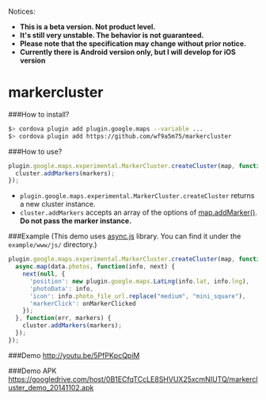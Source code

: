 Notices:
- **This is a beta version. Not product level.**
- **It's still very unstable. The behavior is not guaranteed.**
- **Please note that the specification may change without prior notice.**
- **Currently there is Android version only, but I will develop for iOS version**

markercluster
=============

###How to install?
```bash
$> cordova plugin add plugin.google.maps --variable ...
$> cordova plugin add https://github.com/wf9a5m75/markercluster
```

###How to use?
```js
plugin.google.maps.experimental.MarkerCluster.createCluster(map, function(cluster) {
  cluster.addMarkers(markers);
});
```

- `plugin.google.maps.experimental.MarkerCluster.createCluster` returns a new cluster instance.
- `cluster.addMarkers` accepts an array of the options of [map.addMarker()](https://github.com/wf9a5m75/phonegap-googlemaps-plugin/wiki/Marker). **Do not pass the marker instance.**


###Example
(This demo uses [async.js](https://github.com/caolan/async) library. You can find it under the `example/www/js/` directory.)
```js
plugin.google.maps.experimental.MarkerCluster.createCluster(map, function(cluster) {
  async.map(data.photos, function(info, next) {
    next(null, {
      'position': new plugin.google.maps.LatLng(info.lat, info.lng),
      'photoData': info,
      'icon': info.photo_file_url.replace("medium", "mini_square"),
      'markerClick': onMarkerClicked
    });
  }, function(err, markers) {
    cluster.addMarkers(markers);
  });
});
```

###Demo
http://youtu.be/5PfPKpcQpiM

###Demo APK
https://googledrive.com/host/0B1ECfqTCcLE8SHVUX25xcmNIUTQ/markercluster_demo_20141102.apk

